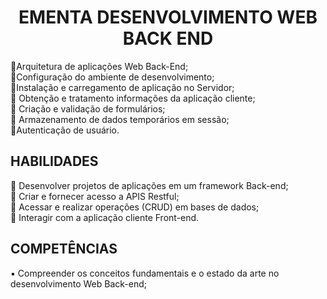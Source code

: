 <h1 align="center">EMENTA DESENVOLVIMENTO WEB BACK END</h1> 

<p >🔸Arquitetura de aplicações Web Back-End; <br>
    🔸Configuração do ambiente de desenvolvimento;<br>
    🔸Instalação e carregamento de aplicação no Servidor;<br>
   🔸 Obtenção e tratamento informações da aplicação cliente; <br>
   🔸 Criação e validação de formulários;<br>
   🔸 Armazenamento de dados temporários em sessão;<br>
  🔸Autenticação de usuário. </p> 

<h2>HABILIDADES</h2> 
🔹 Desenvolver projetos de aplicações em um framework Back-end;<br>
🔹 Criar e fornecer acesso a APIS Restful;<br>
🔹 Acessar e realizar operações (CRUD) em bases de dados;<br>
🔹 Interagir com a aplicação cliente Front-end.<br>

<h2 >COMPETÊNCIAS</h2>
<p>▪️ Compreender os conceitos fundamentais e o estado da arte no desenvolvimento Web Back-end;</p> 
